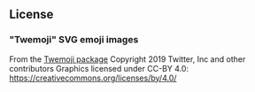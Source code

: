 ## License


### "Twemoji" SVG emoji images
From the [Twemoji package](https://github.com/twitter/twemoji)
Copyright 2019 Twitter, Inc and other contributors
Graphics licensed under CC-BY 4.0: https://creativecommons.org/licenses/by/4.0/